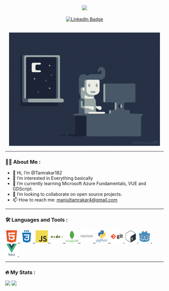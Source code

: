 
<div id="header" align="center">
  <img src="https://media.giphy.com/media/M9gbBd9nbDrOTu1Mqx/giphy.gif" width="100"/>
</div>

<br>

<div id="badges" align="center">
  <a href="https://www.linkedin.com/in/manjul-tamrakar/">
    <img src="https://img.shields.io/badge/LinkedIn-blue?style=for-the-badge&logo=linkedin&logoColor=white" alt="LinkedIn Badge"/>
  </a>
</div>

<div align="center">
  <img src="https://komarev.com/ghpvc/?username=Tamrakar182&style=flat-square&color=blue" alt=""/ >
</div>

<br>

<div align="center">
  <img src="https://github.com/Tamrakar182/Tamrakar182/blob/main/codingnight.gif"/>
</div>

---

### :man_technologist: About Me :

  - 👋 Hi, I’m @Tamrakar182
  - 👀 I’m interested in Everything basically
  - 🌱 I’m currently learning Microsoft Azure Fundamentals, VUE and GDScript.
  - 💞️ I’m looking to collaborate on open source projects.
  - 📫 How to reach me: manjultamrakar4@gmail.com
  
---

### :hammer_and_wrench: Languages and Tools :


<div>
  <a href="https://en.wikipedia.org/wiki/HTML5">
    <img src="https://github.com/devicons/devicon/blob/master/icons/html5/html5-original.svg" title="HTML5" alt="HTML" width="40" height="40"/>&nbsp;
  </a>
  
  <a href="https://en.wikipedia.org/wiki/CSS">
    <img src="https://github.com/devicons/devicon/blob/master/icons/css3/css3-plain-wordmark.svg"  title="CSS3" alt="CSS" width="40" height="40"/>&nbsp;
   </a>
   
   <a href="https://developer.mozilla.org/en-US/docs/Web/JavaScript">
    <img src="https://github.com/devicons/devicon/blob/master/icons/javascript/javascript-original.svg" title="JavaScript" alt="JavaScript" width="40" height="40"/>&nbsp;
  </a>
  
  <a href="https://nodejs.org/en/">
    <img src="https://github.com/devicons/devicon/blob/master/icons/nodejs/nodejs-original-wordmark.svg" title="NodeJS" alt="NodeJS" width="40" height="40"/>&nbsp;
  </a>
  
  <a href="https://www.mongodb.com/">
    <img src="https://github.com/devicons/devicon/blob/master/icons/mongodb/mongodb-plain-wordmark.svg" title="MongoDB" alt="MongoDB" width="40" height="40"/>&nbsp;
  </a>
  
  <a href="https://expressjs.com/">
    <img src="https://github.com/devicons/devicon/blob/master/icons/express/express-original-wordmark.svg" title="Express" alt="Express" width="40" height="40"/>&nbsp;
  </a>
  
   <a href="https://www.python.org/">
    <img src="https://github.com/devicons/devicon/blob/master/icons/python/python-original-wordmark.svg" title="Python" alt="Python" width="40" height="40"/>&nbsp;
   </a>
   
   <a href="https://git-scm.com/">
    <img src="https://github.com/devicons/devicon/blob/master/icons/git/git-original-wordmark.svg" title="Git" alt="Git" width="40" height="40"/> 
   </a>
   
   <a href="https://www.gnu.org/software/bash/">
      <img src="https://github.com/devicons/devicon/blob/master/icons/bash/bash-original.svg" title="Bash" alt="Bash" width="40" height="40"/> 
   </a>
  
  <a href="https://godotengine.org/">
    <img src="https://github.com/devicons/devicon/blob/master/icons/godot/godot-original.svg" title="Godot" alt="Godot" width="40" height="40"/>&nbsp;
  </a>
  
   <a href="https://vuejs.org/">
    <img src="https://github.com/devicons/devicon/blob/master/icons/vuejs/vuejs-original-wordmark.svg" title="VUE" alt="VUE" width="40" height="40"/>&nbsp;
   </a>
  
</div>

---

### :fire: My Stats :
<picture>
<source 
  srcset="https://github-readme-stats.vercel.app/api?username=Tamrakar182&show_icons=truetheme=radical"
  media="(prefers-color-scheme: dark)"
/>
<source
  srcset="https://github-readme-stats.vercel.app/api?username=Tamrakar182&show_icons=true"
  media="(prefers-color-scheme: light), (prefers-color-scheme: no-preference)"
/>
<img src="https://github-readme-stats.vercel.app/api?username=Tamrakar&show_icons=true&theme=radical" />
</picture>

<picture>
<source 
  srcset="https://github-readme-stats.vercel.app/api/top-langs/?username=Tamrakar182&layout=compact&theme=radical"
  media="(prefers-color-scheme: dark)"
/>
<source
  srcset="https://github-readme-stats.vercel.app/api/top-langs/?username=Tamrakar182&layout=compact"
  media="(prefers-color-scheme: light), (prefers-color-scheme: no-preference)"
/>
<img src="https://github-readme-stats.vercel.app/api/top-langs/?username=Tamrakar182&layout=compact&theme=radical" />
</picture>
  
<!---
Tamrakar182/Tamrakar182 is a ✨ special ✨ repository because its `README.md` (this file) appears on your GitHub profile.
You can click the Preview link to take a look at your changes.
--->
